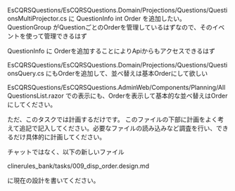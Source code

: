 EsCQRSQuestions/EsCQRSQuestions.Domain/Projections/Questions/QuestionsMultiProjector.cs
に QuestionInfo int Order を追加したい。QuestionGroup がQuestionごとのOrderを管理しているはずなので、そのイベントを使って管理できるはず

QuestionInfo に Orderを追加することによりApiからもアクセスできるはず

EsCQRSQuestions/EsCQRSQuestions.Domain/Projections/Questions/QuestionsQuery.cs
にもOrderを追加して、並べ替えは基本Orderにして欲しい

EsCQRSQuestions/EsCQRSQuestions.AdminWeb/Components/Planning/AllQuestionsList.razor
での表示にも、Orderを表示して基本的な並べ替えはOrderにしてください。

ただ、このタスクでは計画するだけです。
このファイルの下部に計画をよく考えて追記で記入してください。必要なファイルの読み込みなど調査を行い、できるだけ具体的に計画してください。

チャットではなく、以下の新しいファイル

clinerules_bank/tasks/009_disp_order.design.md

に現在の設計を書いてください。

